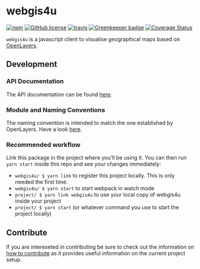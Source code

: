 # webgis4u
[![npm](https://img.shields.io/npm/v/webgis4u.svg)](https://www.npmjs.com/package/webgis4u)
[![GitHub license](https://img.shields.io/github/license/environment-agency-austria/webgis4u.svg)](https://github.com/environment-agency-austria/webgis4u/blob/master/LICENSE)
[![travis](https://travis-ci.com/environment-agency-austria/webgis4u.svg?branch=master)](https://travis-ci.com/environment-agency-austria/webgis4u)
[![Greenkeeper badge](https://badges.greenkeeper.io/environment-agency-austria/webgis4u.svg)](https://greenkeeper.io/)
[![Coverage Status](https://coveralls.io/repos/github/environment-agency-austria/webgis4u/badge.svg?branch=master)](https://coveralls.io/github/environment-agency-austria/webgis4u?branch=master)

`webgis4u` is a javascript client to visualise geographical maps based on [OpenLayers](https://openlayers.org/).



## Development
### API Documentation
The API documentation can be found [here](https://environment-agency-austria.github.io/webgis4u/).


### Module and Naming Conventions
The naming convention is intended to match the one established by OpenLayers. Have a look [here](https://openlayers.org/en/latest/doc/tutorials/background.html#module-and-naming-conventions).

### Recommended workflow
Link this package in the project where you'll be using it. You can then run `yarn start` inside this repo and
see your changes immediately:
* `webgis4u/ $ yarn link` to register this project locally. This is only needed the first time.
* `webgis4u/ $ yarn start` to start webpack in watch mode
* `project/ $ yarn link webgis4u` to use your local copy of webgis4u inside your project
* `project/ $ yarn start` (or whatever command you use to start the project locally)

## Contribute
If you are intereseted in contributing be sure to check out the information on [how to contribute](./.github/CONTRIBUTING.md) as it provides useful information on the current project setup.
